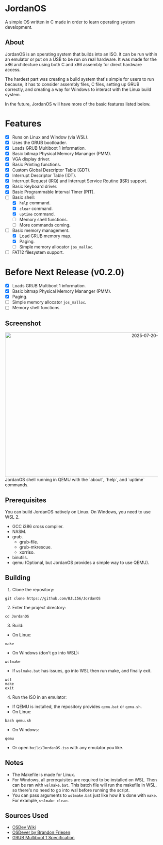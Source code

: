 # JordanOS
A simple OS written in C made in order to learn operating system development.

## About
JordanOS is an operating system that builds into an ISO. It can be run within an emulator or put on a USB to be run on real hardware. It was made for the x86 architecture using both C and x86 assembly for direct hardware access.

The hardest part was creating a build system that's simple for users to run because, it has to consider assembly files, C files, setting up GRUB correctly, and creating a way for Windows to interact with the Linux build system.

In the future, JordanOS will have more of the basic features listed below.

# Features
- [x] Runs on Linux and Window (via WSL).
- [x] Uses the GRUB bootloader.
- [x] Loads GRUB Multiboot 1 information.
- [x] Basic bitmap Physical Memory Mananger (PMM).
- [x] VGA display driver.
- [x] Basic Printing functions.
- [x] Custom Global Descriptor Table (GDT).
- [x] Interrupt Descriptor Table (IDT).
- [x] Interrupt Request (IRQ) and Interrupt Service Routine (ISR) support.
- [x] Basic Keyboard driver.
- [x] Basic Programmable Interval Timer (PIT).
- [ ] Basic shell:
  - [x] `help` command.
  - [x] `clear` command.
  - [x] `uptime` command.
  - [ ] Memory shell functions.
  - [ ] More commands coming.
- [ ] Basic memory management.
  - [x] Load GRUB memory map.
  - [x] Paging.
  - [ ] Simple memory allocator `jos_malloc`.
- [ ] FAT12 filesystem support.

# Before Next Release (v0.2.0)
- [x] Loads GRUB Multiboot 1 information.
- [x] Basic bitmap Physical Memory Mananger (PMM).
- [x] Paging.
- [ ] Simple memory allocator `jos_malloc`.
- [ ] Memory shell functions.

## Screenshot
<div align="center">
  <img width="1023" height="476" alt="2025-07-20-204402_hyprshot" src="https://github.com/user-attachments/assets/def010a2-03b0-40d0-81f5-2a75190a78c0" />
</div>
JordanOS shell running in QEMU with the `about`, `help`, and `uptime` commands.

## Prerequisites
You can build JordanOS natively on Linux. On Windows, you need to use WSL 2.
- GCC i386 cross compiler.
- NASM.
- grub.
  - grub-file.
  - grub-mkrescue.
  - xorriso.
- binutils.
- qemu (Optional, but JordanOS provides a simple way to use QEMU).

## Building
1. Clone the repository:
```
git clone https://github.com/BJL156/JordanOS
```
2. Enter the project directory:
```
cd JordanOS
```
3. Build:
- On Linux:
```
make
```
- On Windows (don't go into WSL):
```
wslmake
```
- If `wslmake.bat` has issues, go into WSL then run make, and finally exit.
```
wsl
make
exit
```
4. Run the ISO in an emulator:
- If QEMU is installed, the repository provides `qemu.bat` or `qemu.sh`.
- On Linux:
```
bash qemu.sh
```
- On Windows:
```
qemu
```
- Or open `build/JordanOS.iso` with any emulator you like.

## Notes
- The Makefile is made for Linux.
- For Windows, all prerequisites are required to be installed on WSL. Then can be ran with `wslmake.bat`. This batch file will run the makefile in WSL, so there's no need to go into wsl before running the script.
- You can pass arguments to `wslmake.bat` just like how it's done with `make`. For example, `wslmake clean`.

## Sources Used
- [OSDev Wiki](https://wiki.osdev.org/Expanded_Main_Page)
- [OSDever by Brandon Friesen](https://www.osdever.net/bkerndev/index.php)
- [GRUB Multiboot 1 Specification](https://www.gnu.org/software/grub/manual/multiboot/multiboot.html)
